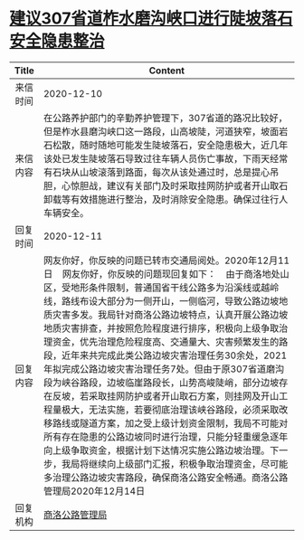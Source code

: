 # <a href="http://www.shangluo.gov.cn/zmhd/ldxxxx.jsp?urltype=leadermail.LeaderMailContentUrl&wbtreeid=1112&leadermailid=6694">建议307省道柞水磨沟峡口进行陡坡落石安全隐患整治</a>
|Title|Content|
|:---:|---|
|来信时间|2020-12-10|
|来信内容|在公路养护部门的辛勤养护管理下，307省道的路况比较好，但是柞水县磨沟峡口这一路段，山高坡陡，河道狭窄，坡面岩石松散，随时随地可能发生陡坡落石，安全隐患极大，近几年该处已发生陡坡落石导致过往车辆人员伤亡事故，下雨天经常有石块从山坡滚落到路面，每次从该处通过时，总是提心吊胆，心惊胆战，建议有关部门及时采取挂网防护或者开山取石卸载等有效措施进行整治，及时消除安全隐患。确保过往行人车辆安全。|
|回复时间|2020-12-11|
|回复内容|网友你好，你反映的问题已转市交通局阅处。2020年12月11日    网友你好，你反映的问题现回复如下：    由于商洛地处山区，受地形条件限制，普通国省干线公路多为沿溪线或越岭线，路线布设大部分为一侧开山，一侧临河，导致公路边坡地质灾害多发。我局针对商洛公路边坡特点，认真开展公路边坡地质灾害排查，并按照危险程度进行排序，积极向上级争取治理资金，优先治理危险程度高、交通量大、灾害频繁发生的路段，近年来共完成此类公路边坡灾害治理任务30余处，2021年拟完成公路边坡灾害治理任务7处。但由于原307省道磨沟段为峡谷路段，边坡临崖路段长，山势高峻陡峭，部分边坡存在反坡，若采取挂网防护或者开山取石方案，则挂网及开山工程量极大，无法实施，若要彻底治理该峡谷路段，必须采取改移路线或隧道方案，加之受上级计划资金限制，我局不可能对所有存在隐患的公路边坡同时进行治理，只能分轻重缓急逐年向上级争取资金，根据计划下达情况实施公路边坡治理。下一步，我局将继续向上级部门汇报，积极争取治理资金，尽可能多治理公路边坡灾害路段，确保商洛公路安全畅通。商洛公路管理局2020年12月14日|
|回复机构|<a href="../../categories/agencies/商洛公路管理局.md">商洛公路管理局</a>|